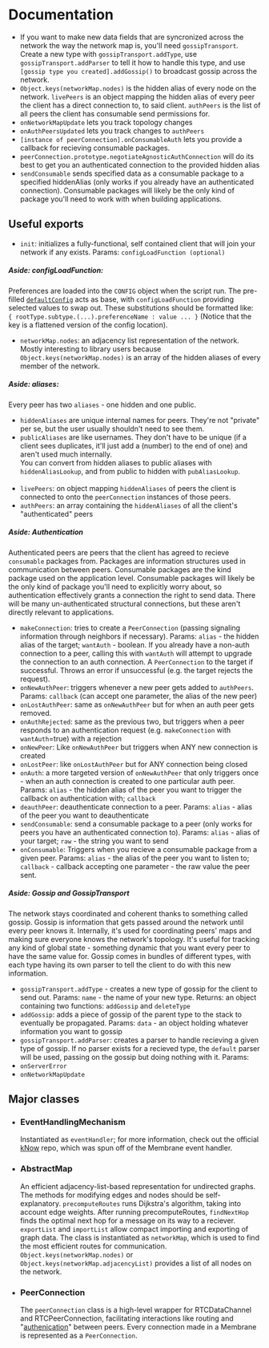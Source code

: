 # Documentation
- If you want to make new data fields that are syncronized across the network the way the network map is, you'll need `gossipTransport`. Create a new type with `gossipTransport.addType`, use `gossipTransport.addParser` to tell it how to handle this type, and use `[gossip type you created].addGossip()` to broadcast gossip across the network.
- `Object.keys(networkMap.nodes)` is the hidden alias of every node on the network. `livePeers` is an object mapping the hidden alias of every peer the client has a direct connection to, to said client. `authPeers` is the list of all peers the client has consumable send permissions for.
- `onNetworkMapUpdate` lets you track topology changes
- `onAuthPeersUpdated` lets you track changes to `authPeers`
- `[instance of peerConnection].onConsumableAuth` lets you provide a callback for recieving consumable packages.
- `peerConnection.prototype.negotiateAgnosticAuthConnection` will do its best to get you an authenticated connection to the provided hidden alias
- `sendConsumable` sends specified data as a consumable package to a specified hiddenAlias (only works if you already have an authenticated connection). Consumable packages will likely be the only kind of package you'll need to work with when building applications. 

## Useful exports
- `init`: initializes a fully-functional, self contained client that will join your network if any exists. Params: `configLoadFunction (optional)`
##### Aside: configLoadFunction:
Preferences are loaded into the `CONFIG` object when the script run. The pre-filled [`defaultConfig`](https://github.com/Elijah-Bodden/Membrane/blob/2ae86422b14dda2b2da0b4345580c387713e1988/lib/index.js#L11) acts as base, with `configLoadFunction` providing selected values to swap out. These substitutions should be formatted like:
    `
    {
        rootType.subtype.(...).preferenceName : value
        ...
    }`
(Notice that the key is a flattened version of the config location).
- `networkMap.nodes`: an adjacency list representation of the network. Mostly interesting to library users because `Object.keys(networkMap.nodes)` is an array of the hidden aliases of every member of the network.
##### Aside: aliases:
Every peer has two `aliases` - one hidden and one public.  
  - `hiddenAliases` are unique internal names for peers. They're not "private" per se, but the user usually shouldn't need to see them.
  - `publicAliases` are like usernames. They don't have to be unique (if a client sees duplicates, it'll just add a (number) to the end of one) and aren't used much internally.  
You can convert from hidden aliases to public aliases with `hiddenAliasLookup`, and from public to hidden with `pubAliasLookup`.  </br></br>
- `livePeers`: on object mapping `hiddenAliases` of peers the client is connected to onto the `peerConnection` instances of those peers.
- `authPeers`: an array containing the `hiddenAliases` of all the client's "authenticated" peers
##### Aside: Authentication
Authenticated peers are peers that the client has agreed to recieve `consumable` packages from. Packages are information structures used in communication between peers. Consumable packages are the kind package used on the application level. Consumable packages will likely be the only kind of package you'll need to explicitly worry about, so authentication effectively grants a connection the right to send data. There will be many un-authenticated structural connections, but these aren't directly relevant to applications.  
- `makeConnection`: tries to create a `PeerConnection` (passing signaling information through neighbors if necessary). Params: `alias` - the hidden alias of the target; `wantAuth` - boolean. If you already have a non-auth connection to a peer, calling this with `wantAuth` will attempt to upgrade the connection to an auth connection. A `PeerConnection` to the target if successful. Throws an error if unsuccessful (e.g. the target rejects the request).
- `onNewAuthPeer`: triggers whenever a new peer gets added to `authPeers`. Params: `callback` (can accept one parameter, the alias of the new peer)
- `onLostAuthPeer`: same as `onNewAuthPeer` but for when an auth peer gets removed.
- `onAuthRejected`: same as the previous two, but triggers when a peer responds to an authentication request (e.g. `makeConnection` with `wantAuth`=true) with a rejection
- `onNewPeer`: Like `onNewAuthPeer` but triggers when ANY new connection is created
- `onLostPeer`: like `onLostAuthPeer` but for ANY connection being closed
- `onAuth`: a more targeted version of `onNewAuthPeer` that only triggers once - when an auth connection is created to one particular auth peer. Params: `alias` - the hidden alias of the peer you want to trigger the callback on authentication with; `callback`
- `deauthPeer`: deauthenticate connection to a peer. Params: `alias` - alias of the peer you want to deauthenticate
- `sendConsumable`: send a consumable package to a peer (only works for peers you have an authenticated connection to). Params: `alias` - alias of your target; `raw` - the string you want to send
- `onConsumable`: Triggers when you recieve a consumable package from a given peer. Params: `alias` - the alias of the peer you want to listen to; `callback` - callback accepting one parameter - the raw value the peer sent.
##### Aside: Gossip and GossipTransport
The network stays coordinated and coherent thanks to something called gossip. Gossip is information that gets passed around the network until every peer knows it. Internally, it's used for coordinating peers' maps and making sure everyone knows the network's topology. It's useful for tracking any kind of global state - something dynamic that you want every peer to have the same value for. Gossip comes in bundles of different types, with each type having its own parser to tell the client to do with this new information.
- `gossipTransport.addType` - creates a new type of gossip for the client to send out. Params: `name` - the name of your new type. Returns: an object containing two functions: `addGossip` and `deleteType`
- `addGossip`: adds a piece of gossip of the parent type to the stack to eventually be propagated. Params: `data` - an object holding whatever information you want to gossip
- `gossipTransport.addParser`: creates a parser to handle recieving a given type of gossip. If no parser exists for a recieved type, the `default` parser will be used, passing on the gossip but doing nothing with it. Params: 
- `onServerError`
- `onNetworkMapUpdate`


## Major classes
- ### EventHandlingMechanism
  Instantiated as `eventHandler`; for more information, check out the official [kNow](https://github.com/Elijah-Bodden/kNow) repo, which was spun off of the Membrane event handler.
- ### AbstractMap
  An efficient adjacency-list-based representation for undirected graphs. The methods for modifying edges and nodes should be self-explanatory. `precomputeRoutes` runs Dijkstra's algorithm, taking into account edge weights. After running precomputeRoutes, `findNextHop` finds the optimal next hop for a message on its way to a reciever. `exportList` and `importList` allow compact importing and exporting of graph data. The class is instantiated as `networkMap`, which is used to find the most efficient routes for communication. `Object.keys(networkMap.nodes)` or `Object.keys(networkMap.adjacencyList)` provides a list of all nodes on the network.
- ### PeerConnection
  The `peerConnection` class is a high-level wrapper for RTCDataChannel and RTCPeerConnection, facilitating interactions like routing and "[authenication](https://github.com/Elijah-Bodden/Membrane/blob/main/docs.md#authentication)" between peers. Every connection made in a Membrane is represented as a `PeerConnection`.
